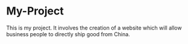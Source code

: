 # My-Project
This is my project. It involves the creation of a website which will allow business people to directly ship good from China.
